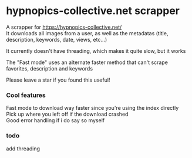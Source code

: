 # hypnopics-collective.net scrapper

A scrapper for https://hypnopics-collective.net/  
It downloads all images from a user, as well as the metadatas (title, description, keywords, date, views, etc...)  

It currently doesn't have threading, which makes it quite slow, but it works  

The "Fast mode" uses an alternate faster method that can't scrape favorites, description and keywords  

Please leave a star if you found this useful!


### Cool features  
Fast mode to download way faster since you're using the index directly  
Pick up where you left off if the download crashed  
Good error handling if i do say so myself

### todo  
add threading
